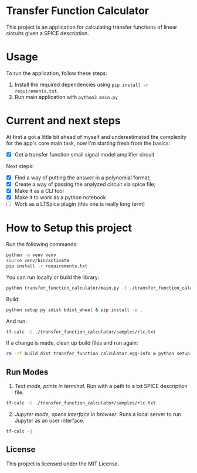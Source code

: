 # Transfer Function Calculator

This project is an application for calculating transfer functions of linear circuits given a SPICE description.

# Usage

To run the application, follow these steps:

1. Install the required dependencies using `pip install -r requirements.txt`.
2. Run main application with `python3 main.py`

# Current and next steps

At first a got a little bit ahead of myself and underestimated the complexity for the app's core main task, now I'm starting fresh from the basics:

- [x] Get a transfer function small signal model amplifier circuit

Next steps:

- [x] Find a way of putting the answer in a polynomial format;
- [x] Create a way of passing the analyzed circuit via spice file;
- [x] Make it as a CLI tool
- [x] Make it to work as a python notebook
- [ ] Work as a LTSpice plugin (this one is really long term)

# How to Setup this project

Run the following commands:

```bash
python -m venv venv
source venv/bin/activate
pip install -r requirements.txt
```

You can run locally or build the library:

```bash
python transfer_function_calculator/main.py -t ./transfer_function_calculator/samples/rlc.txt
```

Build:

```bash
python setup.py sdist bdist_wheel & pip install -e .
```

And run:

```bash
tf-calc -t ./transfer_function_calculator/samples/rlc.txt
```

If a change is made, clean up build files and run again:

```bash
rm -rf build dist transfer_function_calculator.egg-info & python setup.py sdist bdist_wheel & pip install -e .
```

## Run Modes

1. *Text mode, prints in terminal*. Run with a path to a txt SPICE description file.

```bash
tf-calc -t ./transfer_function_calculator/samples/rlc.txt
```

2. *Jupyter mode, opens interface in browser*. Runs a local server to run Jupyter as an user interface.

```bash
tf-calc -j
```

## License

This project is licensed under the MIT License.
